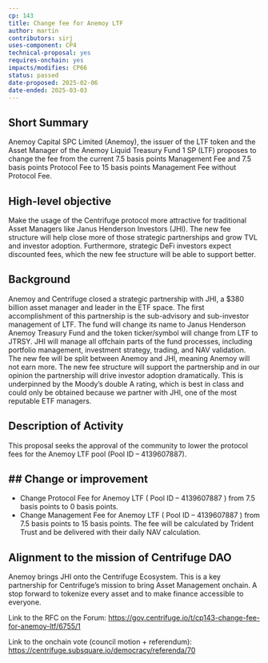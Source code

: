 ```yaml
---
cp: 143
title: Change fee for Anemoy LTF
author: martin
contributors: sirj
uses-component: CP4
technical-proposal: yes
requires-onchain: yes
impacts/modifies: CP66
status: passed
date-proposed: 2025-02-06
date-ended: 2025-03-03
---
```


## Short Summary
Anemoy Capital SPC Limited (Anemoy), the issuer of the LTF token and the Asset Manager of the Anemoy Liquid Treasury Fund 1 SP (LTF) proposes to change the fee from the current 7.5 basis points Management Fee and 7.5 basis points Protocol Fee to 15 basis points Management Fee without Protocol Fee.

## High-level objective
Make the usage of the Centrifuge protocol more attractive for traditional Asset Managers like Janus Henderson Investors (JHI). The new fee structure will help close more of those strategic partnerships and grow TVL and investor adoption. Furthermore, strategic DeFi investors expect discounted fees, which the new fee structure will be able to support better.

## Background
Anemoy and Centrifuge closed a strategic partnership with JHI, a $380 billion asset manager and leader in the ETF space. The first accomplishment of this partnership is the sub-advisory and sub-investor management of LTF. The fund will change its name to Janus Henderson Anemoy Treasury Fund and the token ticker/symbol will change from LTF to JTRSY.
JHI will manage all offchain parts of the fund processes, including portfolio management, investment strategy, trading, and NAV validation. The new fee will be split between Anemoy and JHI, meaning Anemoy will not earn more.
The new fee structure will support the partnership and in our opinion the partnership will drive investor adoption dramatically. This is underpinned by the Moody’s double A rating, which is best in class and could only be obtained because we partner with JHI, one of the most reputable ETF managers.

## Description of Activity
This proposal seeks the approval of the community to lower the protocol fees for the Anemoy LTF pool (Pool ID – 4139607887).

## ## Change or improvement
- Change Protocol Fee for Anemoy LTF ( Pool ID – 4139607887 ) from 7.5 basis points to 0 basis points.
- Change Management Fee for Anemoy LTF ( Pool ID – 4139607887 ) from 7.5 basis points to 15 basis points. The fee will be calculated by Trident Trust and be delivered with their daily NAV calculation.

## Alignment to the mission of Centrifuge DAO
Anemoy brings JHI onto the Centrifuge Ecosystem. This is a key partnership for Centrifuge’s mission to bring Asset Management onchain. A stop forward to tokenize every asset and to make finance accessible to everyone.

Link to the RFC on the Forum: https://gov.centrifuge.io/t/cp143-change-fee-for-anemoy-ltf/6755/1

Link to the onchain vote (council motion + referendum): https://centrifuge.subsquare.io/democracy/referenda/70
